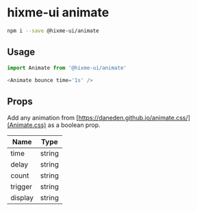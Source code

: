 # hixme-ui animate

```bash
npm i --save @hixme-ui/animate
```

## Usage

```javascript
import Animate from '@hixme-ui/animate'

<Animate bounce time='1s' />

```

## Props
Add any animation from [https://daneden.github.io/animate.css/](Animate.css) as a boolean prop.

| Name            | Type        |
| --------------- | ----------- |
| time            | string      |
| delay           | string      |
| count           | string      |
| trigger         | string      |
| display         | string      |


